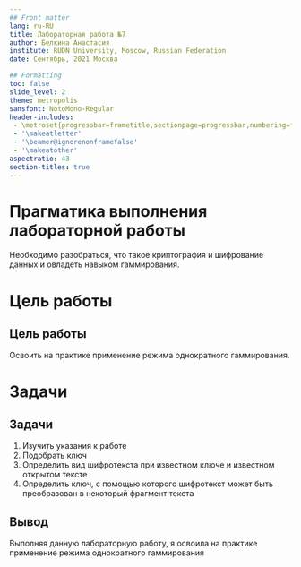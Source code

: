 ```yaml
---
## Front matter
lang: ru-RU
title: Лабораторная работа №7
author: Белкина Анастасия
institute: RUDN University, Moscow, Russian Federation
date: Сентябрь, 2021 Москва

## Formatting
toc: false
slide_level: 2
theme: metropolis
sansfont: NotoMono-Regular
header-includes: 
 - \metroset{progressbar=frametitle,sectionpage=progressbar,numbering=fraction}
 - '\makeatletter'
 - '\beamer@ignorenonframefalse'
 - '\makeatother'
aspectratio: 43
section-titles: true
---
```


# Прагматика выполнения лабораторной работы

Необходимо разобраться, что такое криптография и шифрование данных и овладеть навыком гаммирования.

# Цель работы

## Цель работы

Освоить на практике применение режима однократного гаммирования.

# Задачи

## Задачи

1. Изучить указания к работе
2. Подобрать ключ
3. Определить вид шифротекста при известном ключе и известном открытом тексте
4. Определить ключ, с помощью которого шифротекст может быть преобразован в некоторый фрагмент текста

## Вывод

Выполняя данную лабораторную работу, я освоила на практике применение режима однократного гаммирования

